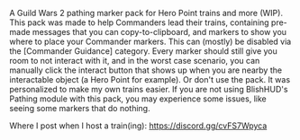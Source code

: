 A Guild Wars 2 pathing marker pack for Hero Point trains and more (WIP). 
This pack was made to help Commanders lead their trains, containing pre-made messages that you can copy-to-clipboard, and markers to show you where to place your Commander markers. This can (mostly) be disabled via the [Commander Guidance] category. Every marker should still give you room to not interact with it, and in the worst case scenario, you can manually click the interact button that shows up when you are nearby the interactable object (a Hero Point for example). Or don't use the pack. It was personalized to make my own trains easier.
If you are not using BlishHUD's Pathing module with this pack, you may experience some issues, like seeing some markers that do nothing. 

Where I post when I host a train(ing): https://discord.gg/cvFS7Wpyca
